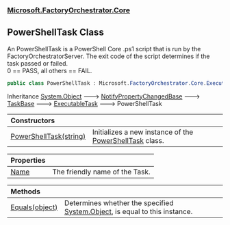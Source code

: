 ### [Microsoft.FactoryOrchestrator.Core](Microsoft_FactoryOrchestrator_Core.md 'Microsoft.FactoryOrchestrator.Core')
## PowerShellTask Class
An PowerShellTask is a PowerShell Core .ps1 script that is run by the FactoryOrchestratorServer. The exit code of the script determines if the task passed or failed.  
0 == PASS, all others == FAIL.  
```csharp
public class PowerShellTask : Microsoft.FactoryOrchestrator.Core.ExecutableTask
```

Inheritance [System.Object](https://docs.microsoft.com/en-us/dotnet/api/System.Object 'System.Object') &#129106; [NotifyPropertyChangedBase](NotifyPropertyChangedBase.md 'Microsoft.FactoryOrchestrator.Core.NotifyPropertyChangedBase') &#129106; [TaskBase](TaskBase.md 'Microsoft.FactoryOrchestrator.Core.TaskBase') &#129106; [ExecutableTask](ExecutableTask.md 'Microsoft.FactoryOrchestrator.Core.ExecutableTask') &#129106; PowerShellTask  

| Constructors | |
| :--- | :--- |
| [PowerShellTask(string)](PowerShellTask_PowerShellTask(string).md 'Microsoft.FactoryOrchestrator.Core.PowerShellTask.PowerShellTask(string)') | Initializes a new instance of the [PowerShellTask](PowerShellTask.md 'Microsoft.FactoryOrchestrator.Core.PowerShellTask') class.<br/> |

| Properties | |
| :--- | :--- |
| [Name](PowerShellTask_Name.md 'Microsoft.FactoryOrchestrator.Core.PowerShellTask.Name') | The friendly name of the Task.<br/> |

| Methods | |
| :--- | :--- |
| [Equals(object)](PowerShellTask_Equals(object).md 'Microsoft.FactoryOrchestrator.Core.PowerShellTask.Equals(object)') | Determines whether the specified [System.Object](https://docs.microsoft.com/en-us/dotnet/api/System.Object 'System.Object'), is equal to this instance.<br/> |

